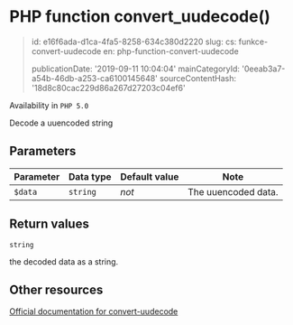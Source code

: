 PHP function convert_uudecode()
===============================

> id: e16f6ada-d1ca-4fa5-8258-634c380d2220
> slug:
> 	cs: funkce-convert-uudecode
> 	en: php-function-convert-uudecode
> 
> publicationDate: '2019-09-11 10:04:04'
> mainCategoryId: '0eeab3a7-a54b-46db-a253-ca6100145648'
> sourceContentHash: '18d8c80cac229d86a267d27203c04ef6'

Availability in `PHP 5.0`

Decode a uuencoded string


Parameters
--------------

| Parameter | Data type | Default value | Note |
|-----|-----|-----|-----|
| `$data` | `string` | *not* | The uuencoded data. |


Return values
----------------

`string`

the decoded data as a string.

Other resources
------------

[Official documentation for convert-uudecode](https://www.php.net/manual/en/function.convert-uudecode.php)

